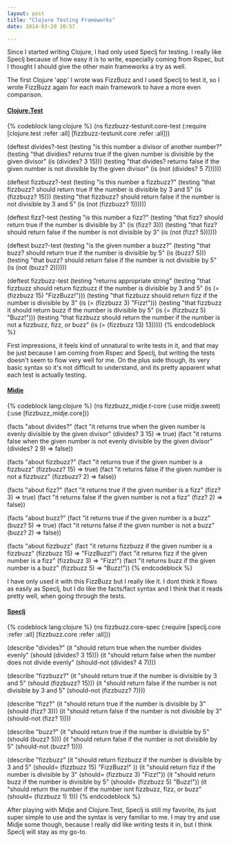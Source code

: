 ```yaml
---
layout: post
title: "Clojure Testing Frameworks"
date: 2014-03-20 10:57

---
```


Since I started writing Clojure, I had only used Speclj for testing. I really like Speclj because of how easy it is to write, especially coming from Rspec, but I thought I should give the other main frameworks a try as well.

The first Clojure 'app' I wrote was FizzBuzz and I used Speclj to test it, so I wrote FizzBuzz again for each main framework to have a more even comparison.

#### [Clojure.Test](http://richhickey.github.io/clojure/clojure.test-api.html)

{% codeblock lang:clojure %}
(ns fizzbuzz-testunit.core-test
  (:require [clojure.test :refer :all]
            [fizzbuzz-testunit.core :refer :all]))

(deftest divides?-test
  (testing "is this number a divisor of another number?"
    (testing "that dividies? returns true if the given number is divisible by the given divisor"
      (is (divides? 3 15)))
    (testing "that divides? returns false if the given number is not divisible by the given divisor"
      (is (not (divides? 5 7))))))

(deftest fizzbuzz?-test
  (testing "is this number a fizzbuzz?"
    (testing "that fizzbuzz? should return true if the number is divisible by 3 and 5"
      (is (fizzbuzz? 15)))
    (testing "that fizzbuzz? should return false if the number is not divisible by 3 and 5"
      (is (not (fizzbuzz? 1))))))

(deftest fizz?-test
  (testing "is this number a fizz?"
    (testing "that fizz? should return true if the number is divisible by 3"
      (is (fizz? 3)))
    (testing "that fizz? should return false if the number is not divisible by 3"
      (is (not (fizz? 5))))))

(deftest buzz?-test
  (testing "is the given number a buzz?"
    (testing "that buzz? should return true if the number is divisible by 5"
      (is (buzz? 5)))
    (testing "that buzz? should return false if the number is not divisible by 5"
      (is (not (buzz? 2))))))

(deftest fizzbuzz-test
  (testing "returns appropriate string"
    (testing "that fizzbuzz should return fizzbuzz if the number is divisible by 3 and 5"
      (is (= (fizzbuzz 15) "FizzBuzz!")))
    (testing "that fizzbuzz should return fizz if the number is divisible by 3"
      (is (= (fizzbuzz 3) "Fizz!")))
    (testing "that fizzbuzz it should return buzz if the number is divisible by 5"
      (is (= (fizzbuzz 5) "Buzz!")))
    (testing "that fizzbuzz should return the number if the number is not a fizzbuzz, fizz, or buzz"
      (is (= (fizzbuzz 13) 13)))))
{% endcodeblock %}

First impressions, it feels kind of unnatural to write tests in it, and that may be just because I am coming from Rspec and Speclj, but writing the tests doesn't seem to flow very well for me. On the plus side though, its very basic syntax so it's not difficult to understand, and its pretty apparent what each test is actually testing.

#### [Midje](https://github.com/marick/Midje)

{% codeblock lang:clojure %}
(ns fizzbuzz_midje.t-core
  (:use midje.sweet)
  (:use [fizzbuzz_midje.core]))

(facts "about divides?"
  (fact "it returns true when the given number is evenly divisible by the given divisor"
    (divides? 3 15) => true)
  (fact "it returns false when the given number is not evenly divisible by the given divisor"
     (divides? 2 9) => false))

(facts "about fizzbuzz?"
  (fact "it returns true if the given number is a fizzbuzz"
    (fizzbuzz? 15) => true)
  (fact "it returns false if the given number is not a fizzbuzz"
    (fizzbuzz? 2) => false))

(facts "about fizz?"
  (fact "it returns true if the given number is a fizz"
    (fizz? 3) => true)
  (fact "it returns false if the given number is not a fizz"
    (fizz? 2) => false))

(facts "about buzz?"
  (fact "it returns true if the given number is a buzz"
    (buzz? 5) => true)
  (fact "it returns false if the given number is not a buzz"
    (buzz? 2) => false))

(facts "about fizzbuzz"
  (fact "it returns fizzbuzz if the given number is a fizzbuzz"
    (fizzbuzz 15) => "FizzBuzz!")
  (fact "it returns fizz if the given number is a fizz"
    (fizzbuzz 3) => "Fizz!")
  (fact "it returns buzz if the given number is a buzz"
    (fizzbuzz 5) => "Buzz!"))
{% endcodeblock %}

I have only used it with this FizzBuzz but I really like it. I dont think it flows as easily as Speclj, but I do like the facts/fact syntax and I think that it reads pretty well, when going through the tests.

#### [Speclj](https://github.com/slagyr/speclj/)

{% codeblock lang:clojure %}
(ns fizzbuzz.core-spec
  (:require [speclj.core :refer :all]
            [fizzbuzz.core :refer :all]))

(describe "divides?"
  (it "should return true when the number divides evenly"
    (should (divides? 3 15)))
  (it "should return false when the number does not divide evenly"
    (should-not (divides? 4 7))))

(describe "fizzbuzz?"
  (it "should return true if the number is divisible by 3 and 5"
    (should (fizzbuzz? 15)))
  (it "should return false if the number is not divisible by 3 and 5"
    (should-not (fizzbuzz? 7))))

(describe "fizz?"
  (it "should return true if the number is divisible by 3"
    (should (fizz? 3)))
  (it "should return false if the number is not divisible by 3"
    (should-not (fizz? 1))))

(describe "buzz?"
  (it "should return true if the number is divisible by 5"
    (should (buzz? 5)))
  (it "should return false if the number is not divisible by 5"
    (should-not (buzz? 1))))

(describe "fizzbuzz"
  (it "should return fizzbuzz if the number is divisible by 3 and 5"
    (should= (fizzbuzz 15) "FizzBuzz!" ))
  (it "should return fizz if the number is divisible by 3"
    (should= (fizzbuzz 3) "Fizz!"))
  (it "should return buzz if the number is divisible by 5"
    (should= (fizzbuzz 5) "Buzz!"))
  (it "should return the number if the number isnt fizzbuzz, fizz, or buzz"
    (should= (fizzbuzz 1) 1)))
{% endcodeblock %}

After playing with Midje and Clojure.Test, Speclj is still my favorite, its just super simple to use and the syntax is very familiar to me. I may try and use Midje some though, because I really did like writing tests it in, but I think Speclj will stay as my go-to.
